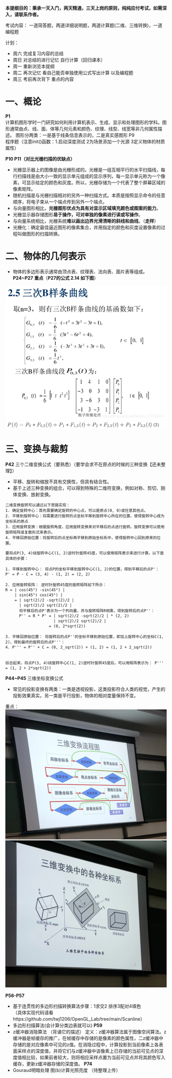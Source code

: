 **本提纲目的：秉承一天入门，两天精通，三天上岗的原则，纯纯应付考试，如需深入，请联系作者。**

考试内容：
一道简答题，两道详细说明题，两道计算题(二维、三维转换)，一道编程题

计划：
- 周六  完成复习内容的总结
- 周日 对总结的进行记忆  自行计算（回归课本）
- 周一 重新浏览本提纲
- 周二 再次记忆 看自己能否单独使用公式写出计算  以及编程题
- 周三 考前再次背下 重点的内容   

# 一、概论

**P1**  
计算机图形学时一门研究如何利用计算机表示、生成、显示和处理图形的学科。图形通常由点、线、面、体等几何元素和颜色、纹理、线型、线宽等非几何属性描述。
图形分两类：一是基于线条信息表示的，二是真实感图形
P9  
程序题（注意init()函数：1.启动深度测试 2为场景添加一个光源 3定义物体的材质属性）

**P10  P11（对比光栅扫描的优缺点）**

- 光栅显示器上的图像是由光栅形成的。光栅是一组互相平行的水平扫描线，每行扫描线是由大小一致的显示单元组成的显示序列，每一显示单元称为一个像素，可显示给定的颜色和灰度。所以，光栅存储为一个代表了整个屏幕区域的像素矩阵。
- 随机扫描是与光栅扫描相对的另外一种扫描方式。本质是按照显示命令的任意顺序，将电子束从一个端点传到另外一个端点。
- 与向量图形相比，**光栅图形优点为具有对显示区域填充颜色或图案的能力**。
- 光栅显示器存储图形**易于操作，可对单独的像素进行读或写操作**。
- 与向量系统相比，光栅系统**难以画出边界光滑清晰的斜线和曲线**。（**走样**）
- 光栅化：确定最佳逼近图形的像素集合，并用指定的颜色和灰度设置像素的过程叫做图形的扫描转换。

# 二、物体的几何表示

- 物体的多边形表示通常由顶点表、纹理表、法向表、面片表等组成。
**P24~P27** **重点**（**P27的公式 2.14  如下图**）

![三次B样条曲线](images/三次B样条曲线.png)
![三次B样条计算](images/三次B样条计算.png)


# 三、变换与裁剪

**P42**  三个二维变换公式（要熟悉）（要学会求不在原点的时候的三种变换【还未整理】）
- 平移、旋转和缩放不具有交换性，但具有结合性。
- 基于上述三种变换的组合，可以得到特殊的二维符变换，例如对称、剪切、刚体变换、放射变换。

```
二维变换旋转可以通过以下思路实现：
1. 确定旋转中心：首先需要确定旋转的中心点，可以是原点(0, 0)或任意其他点。
2. 平移到旋转中心：将需要进行旋转的点坐标平移到旋转中心所在的位置，使得旋转中心成为坐标系的原点  
3. 应用旋转变换：根据旋转角度，应用旋转变换来对平移后的点进行旋转。旋转变换可以使用旋转矩阵或复数形式来表示。
4. 平移回原始位置：将旋转后的点坐标再平移到原始坐标系中，使得旋转中心回到原来的位置。
```
```
要将点P(3, 4)绕旋转中心C(1, 2)逆时针旋转45度，可以使用矩阵表示来进行计算。以下是具体的步骤：

1. 平移到旋转中心： 将点P的坐标平移到旋转中心C(1, 2)的位置，得到平移后的点P'：
P' = P - C = (3, 4) - (1, 2) = (2, 2)
    
2. 应用旋转矩阵： 逆时针旋转45度的旋转矩阵如下所示： 
R = | cos(45°) -sin(45°) | 
    | sin(45°) cos(45°) | 
    = | sqrt(2)/2 -sqrt(2)/2 | 
      | sqrt(2)/2 sqrt(2)/2 | 
      将平移后的点P'表示为一个列向量，并与旋转矩阵R相乘，得到旋转后的点P''：
	  P'' = R * P' = | sqrt(2)/2 -sqrt(2)/2 | * (2, 2)
	                 | sqrt(2)/2 sqrt(2)/2 |
				   = (0, 2*sqrt(2))
    
3. 平移回原始位置： 将旋转后的点P''的坐标平移到原始位置，即加上旋转中心的坐标C(1, 2)，得到最终的旋转后的点P'''：
4. P''' = P'' + C = (0, 2_sqrt(2)) + (1, 2) = (1, 2 + 2_sqrt(2))
    

综合起来，将点P(3, 4)绕旋转中心C(1, 2)逆时针旋转45度后，可以用矩阵表示为： P''' = (1, 2 + 2*sqrt(2))
```

**P44~P45**  三维坐标变换公式
- 常见的投影变换有两类：一类是透视投影，这类投影符合人类的视觉，产生的投影效果真实。另一类是平行投影，物体的相对度量保持不变。

重点：
![三维变换流程图](images/三维变换流程图.jpg)
![三维变换中各种坐标系](images/三维变换中各种坐标系.jpg)


**P56-P57** 
- 基于连贯性的多边形扫描转换算法步骤：1求交2 排序3配对4填色  
（具体实现代码请看https://github.com/twj1206/OpenGL_Lab/tree/main/Scanline）
- 多边形扫描算法(会计算分类边表就可以)
**P59**
- z缓冲器消隐算法  （背诵它的描述）
定义：z缓冲器算法属于图像空间算法。z缓冲器是帧缓存的推广，在帧缓存中存储的是像素的颜色属性，二z缓冲器中存储的是对应像素中可见的z值。在消隐过程中，计算投影到当前像素上各表面采样点的深度值，并将它们与z缓冲器中该像素上已存储的当前可见点的深度值相比较，如果前者较大，则将相应采样点置为当前可见点并将其颜色写入缓存，更新z缓冲器存储的深度值。
**P74**
- Gouraud明暗处理  图(b)计算光照亮度 （待整理上传）


